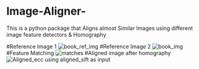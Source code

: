 # Image-Aligner-

This is a python package that Aligns almost Similar Images using different image feature detectors &amp; Homography

#Reference Image 1
![book_ref_img](https://user-images.githubusercontent.com/24851079/61590075-ca793880-abd0-11e9-9aea-06d13d3613bb.jpeg)
#Reference Image 2
![book_img](https://user-images.githubusercontent.com/24851079/61590119-715dd480-abd1-11e9-8430-9d0e3d460623.jpeg)
#Feature Matching
![matches](https://user-images.githubusercontent.com/24851079/61590076-ca793880-abd0-11e9-8be1-6bf74730bb23.jpg)
#Aligned image after homography
![Aligned_ecc using aligned_sift as input](https://user-images.githubusercontent.com/24851079/61590150-dfa29700-abd1-11e9-823f-77bbc41e8314.jpg)


